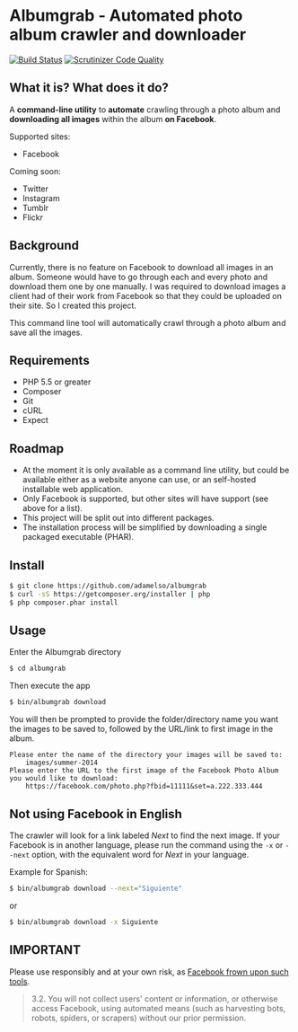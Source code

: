 Albumgrab - Automated photo album crawler and downloader
========================================================

[![Build Status](https://travis-ci.org/adamelso/albumgrab.svg?branch=master)](https://travis-ci.org/adamelso/albumgrab)
[![Scrutinizer Code Quality](https://scrutinizer-ci.com/g/adamelso/albumgrab/badges/quality-score.png?b=master)](https://scrutinizer-ci.com/g/adamelso/albumgrab/?branch=master)


What it is? What does it do?
----------------------------

A __command-line utility__ to __automate__ crawling through a photo album and __downloading all images__ within the album __on Facebook__.


Supported sites:

  * Facebook

Coming soon:

  * Twitter
  * Instagram
  * Tumblr
  * Flickr


Background
----------

Currently, there is no feature on Facebook to download all images in an album.
Someone would have to go through each and every photo and download them
one by one manually. I was required to download images a client had of their work
from Facebook so that they could be uploaded on their site. So I created this project.

This command line tool will automatically crawl through a photo album and save all the images.


Requirements
------------

  * PHP 5.5 or greater
  * Composer
  * Git
  * cURL
  * Expect


Roadmap
-------

  * At the moment it is only available as a command line utility, but could be available either as a website
    anyone can use, or an self-hosted installable web application.
  * Only Facebook is supported, but other sites will have support (see above for a list).
  * This project will be split out into different packages.
  * The installation process will be simplified by downloading a single packaged executable (PHAR).


Install
-------

```bash
$ git clone https://github.com/adamelso/albumgrab
$ curl -sS https://getcomposer.org/installer | php
$ php composer.phar install
```

Usage
-----

Enter the Albumgrab directory

```bash
$ cd albumgrab
```

Then execute the app

```bash
$ bin/albumgrab download
```

You will then be prompted to provide the folder/directory name you want the images to be saved to, followed by the URL/link to first image in the album.

    Please enter the name of the directory your images will be saved to:
        images/summer-2014
    Please enter the URL to the first image of the Facebook Photo Album you would like to download:
        https://facebook.com/photo.php?fbid=11111&set=a.222.333.444


Not using Facebook in English
-----------------------------

The crawler will look for a link labeled _Next_ to find the next image.
If your Facebook is in another language, please run the command using
the `-x` or `--next` option, with the equivalent word for _Next_ in
your language.

Example for Spanish:

```bash
$ bin/albumgrab download --next="Siguiente"
```

or

```bash
$ bin/albumgrab download -x Siguiente
```


IMPORTANT
---------

Please use responsibly and at your own risk, as [Facebook frown upon such tools](https://www.facebook.com/terms.php?ref=pf).

> 3.2. You will not collect users' content or information, or otherwise access Facebook, using automated means (such as harvesting bots, robots, spiders, or scrapers) without our prior permission.

